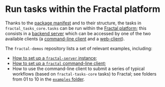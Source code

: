 # Run tasks within the Fractal platform

Thanks to the [package manifest](manifest.md) and to their structure, the
tasks in `fractal_tasks_core.tasks` can be run within the [Fractal
platform](https://fractal-analytics-platform.github.io); this consists in a
[backend server](https://fractal-analytics-platform.github.io/fractal-server)
which can be accessed by one of the two available clients (a [command-line
client](https://fractal-analytics-platform.github.io/fractal) and a
[web-client](https://github.com/fractal-analytics-platform/fractal-web)).

The `fractal-demos` repository lists a set of relevant examples, including:

* [How to set up a `fractal-server` instance](https://github.com/fractal-analytics-platform/fractal-demos/tree/main/examples/server);
* [How to set up a `fractal` command-line client](https://github.com/fractal-analytics-platform/fractal-demos/tree/main/examples/00_user_setup);
* How to use the command-line client to submit a series of typical workflows (based on `fractal-tasks-core` tasks) to Fractal; see folders from 01 to 10 in the [`examples` folder](https://github.com/fractal-analytics-platform/fractal-demos/tree/main/examples).
